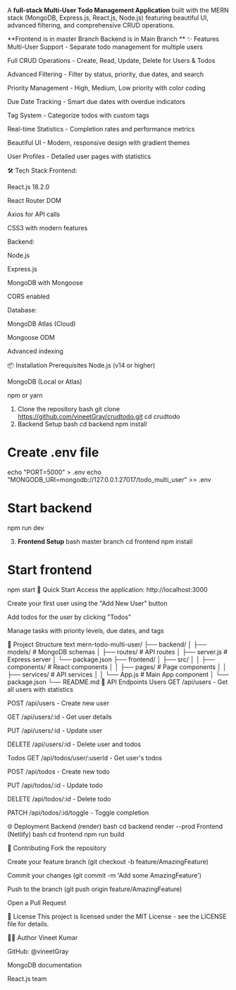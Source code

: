 A **full-stack Multi-User Todo Management Application** built with the MERN stack (MongoDB, Express.js, React.js, Node.js) featuring beautiful UI, advanced filtering, and comprehensive CRUD operations.

**Frontend is in master Branch
Backend is in Main Branch
**
✨ Features
Multi-User Support - Separate todo management for multiple users

Full CRUD Operations - Create, Read, Update, Delete for Users & Todos

Advanced Filtering - Filter by status, priority, due dates, and search

Priority Management - High, Medium, Low priority with color coding

Due Date Tracking - Smart due dates with overdue indicators

Tag System - Categorize todos with custom tags

Real-time Statistics - Completion rates and performance metrics

Beautiful UI - Modern, responsive design with gradient themes

User Profiles - Detailed user pages with statistics

🛠️ Tech Stack
Frontend:

React.js 18.2.0

React Router DOM

Axios for API calls

CSS3 with modern features

Backend:

Node.js

Express.js

MongoDB with Mongoose

CORS enabled

Database:

MongoDB Atlas (Cloud)

Mongoose ODM

Advanced indexing

📦 Installation
Prerequisites
Node.js (v14 or higher)

MongoDB (Local or Atlas)

npm or yarn

1. Clone the repository
bash
git clone https://github.com/vineetGray/crudtodo.git
cd crudtodo
2. Backend Setup
bash
cd backend
npm install

# Create .env file
echo "PORT=5000" > .env
echo "MONGODB_URI=mongodb://127.0.0.1:27017/todo_multi_user" >> .env

# Start backend
npm run dev

3. **Frontend Setup**
bash
master branch
cd frontend
npm install

# Start frontend
npm start
🚀 Quick Start
Access the application: http://localhost:3000

Create your first user using the "Add New User" button

Add todos for the user by clicking "Todos"

Manage tasks with priority levels, due dates, and tags

📁 Project Structure
text
mern-todo-multi-user/
├── backend/
│   ├── models/          # MongoDB schemas
│   ├── routes/          # API routes
│   ├── server.js        # Express server
│   └── package.json
├── frontend/
│   ├── src/
│   │   ├── components/  # React components
│   │   ├── pages/       # Page components
│   │   ├── services/    # API services
│   │   └── App.js       # Main App component
│   └── package.json
└── README.md
🎯 API Endpoints
Users
GET /api/users - Get all users with statistics

POST /api/users - Create new user

GET /api/users/:id - Get user details

PUT /api/users/:id - Update user

DELETE /api/users/:id - Delete user and todos

Todos
GET /api/todos/user/:userId - Get user's todos

POST /api/todos - Create new todo

PUT /api/todos/:id - Update todo

DELETE /api/todos/:id - Delete todo

PATCH /api/todos/:id/toggle - Toggle completion

🌐 Deployment
Backend (render)
bash
cd backend
render --prod
Frontend (Netlify)
bash
cd frontend
npm run build

🤝 Contributing
Fork the repository

Create your feature branch (git checkout -b feature/AmazingFeature)

Commit your changes (git commit -m 'Add some AmazingFeature')

Push to the branch (git push origin feature/AmazingFeature)

Open a Pull Request

📝 License
This project is licensed under the MIT License - see the LICENSE file for details.

👨‍💻 Author
Vineet Kumar

GitHub: @vineetGray

MongoDB documentation

React.js team

